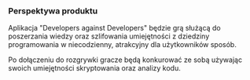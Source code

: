 ### Perspektywa produktu
Aplikacja "Developers against Developers" będzie grą służącą do poszerzania wiedzy oraz szlifowania umiejętności z dziedziny programowania w niecodzienny, atrakcyjny dla użytkowników sposób.

Po dołączeniu do rozgrywki gracze będą konkurować ze sobą używając swoich umiejętności skryptowania oraz analizy kodu.
